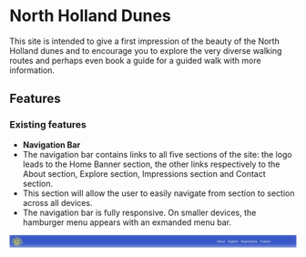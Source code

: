 # North Holland Dunes

This site is intended to give a first impression of the beauty of the North Holland dunes and to encourage you to explore the very diverse walking routes and perhaps even book a guide for a guided walk with more information.

## Features

### Existing features

- __Navigation Bar__     
- The navigation bar contains links to all five sections of the site: the logo leads to the Home Banner section, the other links respectively to the About section, Explore section, Impressions section and Contact section.
- This section will allow the user to easily navigate from section to section across all devices.
- The navigation bar is fully responsive. On smaller devices, the hamburger menu appears with an exmanded menu bar.

![Nav Bar](assets/images/readme/screenshot-navigation-bar.JPG)
